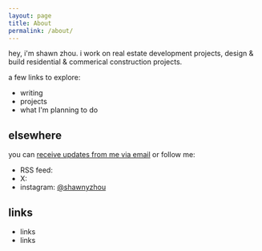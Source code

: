 ```yaml
---
layout: page
title: About
permalink: /about/
---
```


hey, i'm shawn zhou. i work on real estate development projects, design & build residential & commerical construction projects. 

a few links to explore:

- writing
- projects
- what I'm planning to do

## elsewhere

you can [receive updates from me via email]( ) or follow me:

- RSS feed: 
- X: 
- instagram: [@shawnyzhou](https://www.instagram.com/shawnyzhou)

## links

- links
- links


[jekyll-organization]: https://github.com/jekyll
